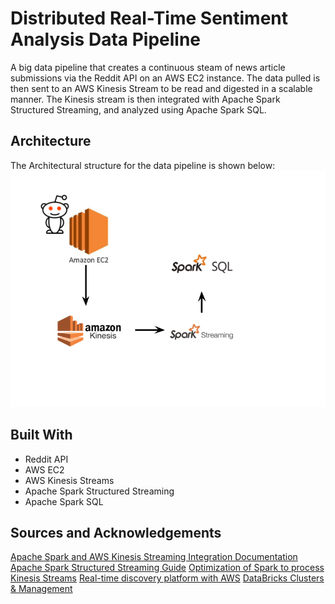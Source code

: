 # Distributed Real-Time Sentiment Analysis Data Pipeline
A big data pipeline that creates a continuous steam of news article submissions via the Reddit API on an AWS EC2 instance. The data pulled is then sent to an AWS Kinesis Stream to be read and digested in a scalable manner. The Kinesis stream is then integrated with Apache Spark Structured Streaming, and analyzed using Apache Spark SQL.

## Architecture
The Architectural structure for the data pipeline is shown below:
![Architecture](./Documents/architecture.png)



## Built With
* Reddit API
* AWS EC2
* AWS Kinesis Streams
* Apache Spark Structured Streaming
* Apache Spark SQL

## Sources and Acknowledgements

[Apache Spark and AWS Kinesis Streaming Integration Documentation](https://spark.apache.org/docs/2.2.0/streaming-kinesis-integration.html)
[Apache Spark Structured Streaming Guide](https://spark.apache.org/docs/latest/structured-streaming-programming-guide.html#quick-example)
[Optimization of Spark to process Kinesis Streams](https://aws.amazon.com/blogs/big-data/optimize-spark-streaming-to-efficiently-process-amazon-kinesis-streams/)
[Real-time discovery platform with AWS](https://aws.amazon.com/blogs/big-data/building-a-near-real-time-discovery-platform-with-aws/)
[DataBricks Clusters & Management](https://docs.databricks.com/clusters/index.html)


